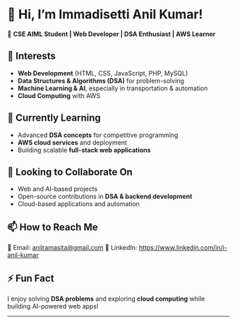 # 👋 Hi, I’m Immadisetti Anil Kumar!  
🚀 **CSE AIML Student | Web Developer | DSA Enthusiast | AWS Learner**  

## 👀 Interests  
- **Web Development** (HTML, CSS, JavaScript, PHP, MySQL)  
- **Data Structures & Algorithms (DSA)** for problem-solving  
- **Machine Learning & AI**, especially in transportation & automation  
- **Cloud Computing** with AWS  

## 🌱 Currently Learning  
- Advanced **DSA concepts** for competitive programming  
- **AWS cloud services** and deployment  
- Building scalable **full-stack web applications**  

## 💞️ Looking to Collaborate On  
- Web and AI-based projects  
- Open-source contributions in **DSA & backend development**  
- Cloud-based applications and automation  

## 📫 How to Reach Me  
📧 Email: anilramasita@gmail.com 
💼 LinkedIn: https://www.linkedin.com/in/i-anil-kumar

## ⚡ Fun Fact  
I enjoy solving **DSA problems** and exploring **cloud computing** while building AI-powered web apps!  

---
